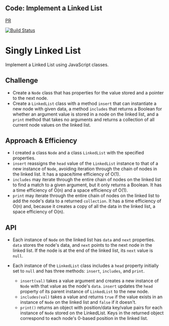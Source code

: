 ## Code: Implement a Linked List
[PR](https://github.com/charmedsatyr-401-advanced-javascript/data-structures-and-algorithms/pull/6)

[![Build Status](https://travis-ci.org/charmedsatyr-401-advanced-javascript/data-structures-and-algorithms.svg?branch=master)](https://travis-ci.org/charmedsatyr-401-advanced-javascript/data-structures-and-algorithms)

# Singly Linked List
Implement a Linked List using JavaScript classes.

## Challenge
* Create a `Node` class that has properties for the value stored and a pointer to the next node.
* Create a `LinkedList` class with a method `insert` that can instantiate a new node with given data, a method `includes` that returns a Boolean for whether an argument value is stored in a node on the linked list, and a `print` method that takes no arguments and returns a collection of all current node values on the linked list.

## Approach & Efficiency
* I created a class `Node` and a class `LinkedList` with the specified properties.
* `insert` reassigns the `head` value of the `LinkedList` instance to that of a new instance of `Node`, avoiding iteration through the chain of nodes in the linked list. It has a space/time efficiency of O(1).
* `includes` may iterate through the entire chain of nodes on the linked list to find a match to a given argument, but it only returns a Boolean. It has a time efficiency of O(n) and a space efficiency of O(1).
* `print` may iterate through the entire chain of nodes on the linked list to add the node's data to a returned `collection`. It has a time efficiency of O(n) and, because it creates a copy of all the data in the linked list, a space efficiency of O(n).


## API
* Each instance of `Node` on the linked list has `data` and `next` properties. `data` stores the node's data, and `next` points to the next node in the linked list. If the node is at the end of the linked list, its `next` value is `null`.
* Each instance of the `LinkedList` class includes a `head` property initially set to `null` and has three methods: `insert`, `includes`, and `print`.

  * `insert(val)` takes a value argument and creates a new instance of `Node` with that value as the node's `data`. `insert` updates the `head` property of its parent instance of `LinkedList` to the new node.
  * `includes(val)` takes a value and returns `true` if the value exists in an instance of `Node` on the linked list and `false` if it doesn't.
  * `print()` returns an object with position/data key/value pairs for each instance of `Node` stored on the LinkedList. Keys in the returned object correspond to each node's 0-based position in the linked list.
